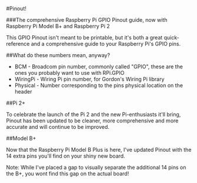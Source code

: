 #Pinout!

###The comprehensive Raspberry Pi GPIO Pinout guide, now with Raspberry Pi Model B+ and Raspberry Pi 2

This GPIO Pinout isn't meant to be printable, but it's both a great quick-reference and a comprehensive guide to your Raspberry Pi's GPIO pins.

##What do these numbers mean, anyway?

* BCM - Broadcom pin number, commonly called "GPIO", these are the ones you probably want to use with RPi.GPIO
* WiringPi - Wiring Pi pin number, for Gordon's Wiring Pi library
* Physical - Number corresponding to the pins physical location on the header

##Pi 2+

To celebrate the launch of the Pi 2 and the new Pi-enthusiasts it'll bring, Pinout has been updated to be cleaner, more comprehensive and more accurate and will continue to be improved.

##Model B+

Now that the Raspberry Pi Model B Plus is here, I've updated Pinout with the 14 extra pins you'll find on your shiny new board.

Note: While I've placed a gap to visually separate the additional 14 pins on the B+, you wont find this gap on the actual board!
